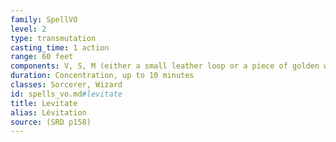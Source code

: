 ```yaml
---
family: SpellVO
level: 2
type: transmutation
casting_time: 1 action
range: 60 feet
components: V, S, M (either a small leather loop or a piece of golden wire bent into a cup shape with a long shank on one end)
duration: Concentration, up to 10 minutes
classes: Sorcerer, Wizard
id: spells_vo.md#levitate
title: Levitate
alias: Lévitation
source: (SRD p158)
---
```


